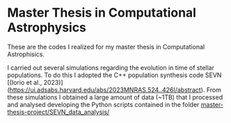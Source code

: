 # Master Thesis in Computational Astrophysics
These are the codes I realized for my master thesis in Computational Astrophisics.

I carried out several simulations regarding the evolution in time of stellar populations. To do this I adopted the C++ population synthesis code SEVN [(Iorio et al., 2023)] (https://ui.adsabs.harvard.edu/abs/2023MNRAS.524..426I/abstract). From these simulations I obtained a large amount of data (~1TB) that I processed and analysed developing the Python scripts contained in the folder [master-thesis-project/SEVN_data_analysis/](https://github.com/raffscala/master-thesis-project/tree/main/SEVN_data_analysis)
